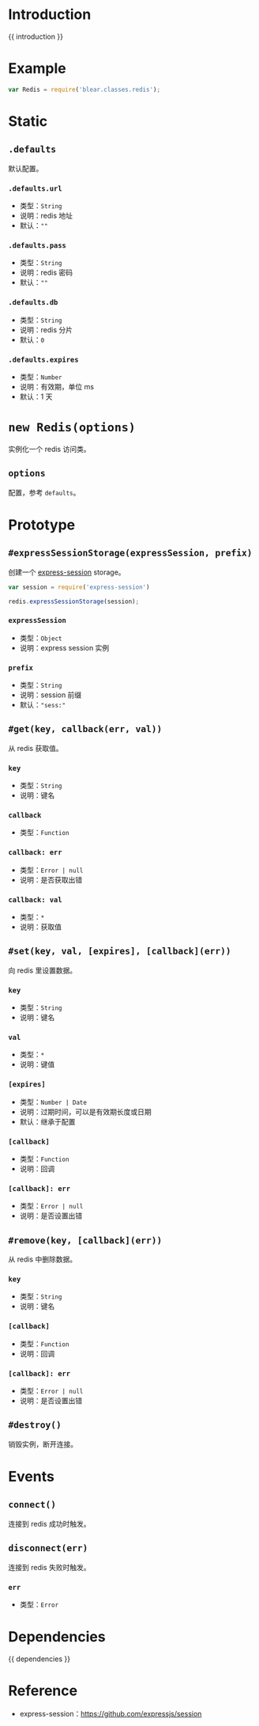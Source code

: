 # Introduction
{{ introduction }}





# Example
```js
var Redis = require('blear.classes.redis');
```




# Static
## `.defaults`
默认配置。
### `.defaults.url`
- 类型：`String`
- 说明：redis 地址
- 默认：`""`

### `.defaults.pass`
- 类型：`String`
- 说明：redis 密码
- 默认：`""`

### `.defaults.db`
- 类型：`String`
- 说明：redis 分片
- 默认：`0`

### `.defaults.expires`
- 类型：`Number`
- 说明：有效期，单位 ms
- 默认：1 天

# `new Redis(options)`
实例化一个 redis 访问类。

## `options`
配置，参考 `defaults`。



# Prototype
## `#expressSessionStorage(expressSession, prefix)`
创建一个 [express-session](https://github.com/expressjs/session) storage。
```js
var session = require('express-session')

redis.expressSessionStorage(session);
```

### `expressSession`
- 类型：`Object`
- 说明：express session 实例

### `prefix`
- 类型：`String`
- 说明：session 前缀
- 默认：`"sess:"`



## `#get(key, callback(err, val))`
从 redis 获取值。
### `key`
- 类型：`String`
- 说明：键名

### `callback`
- 类型：`Function`

### `callback: err`
- 类型：`Error | null`
- 说明：是否获取出错

### `callback: val`
- 类型：`*`
- 说明：获取值


## `#set(key, val, [expires], [callback](err))`
向 redis 里设置数据。
### `key`
- 类型：`String`
- 说明：键名

### `val`
- 类型：`*`
- 说明：键值

### `[expires]`
- 类型：`Number | Date`
- 说明：过期时间，可以是有效期长度或日期
- 默认：继承于配置

### `[callback]`
- 类型：`Function`
- 说明：回调

### `[callback]: err`
- 类型：`Error | null`
- 说明：是否设置出错


## `#remove(key, [callback](err))`
从 redis 中删除数据。
### `key`
- 类型：`String`
- 说明：键名

### `[callback]`
- 类型：`Function`
- 说明：回调

### `[callback]: err`
- 类型：`Error | null`
- 说明：是否设置出错



## `#destroy()`
销毁实例，断开连接。




# Events
## `connect()`
连接到 redis 成功时触发。

## `disconnect(err)`
连接到 redis 失败时触发。

### `err`
- 类型：`Error`





# Dependencies
{{ dependencies }}





# Reference
- express-session：<https://github.com/expressjs/session>

